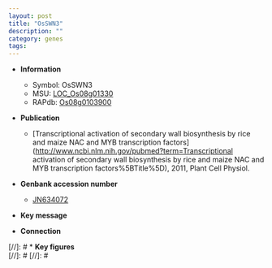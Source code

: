 ```yaml
---
layout: post
title: "OsSWN3"
description: ""
category: genes
tags: 
---
```


* **Information**  
    + Symbol: OsSWN3  
    + MSU: [LOC_Os08g01330](http://rice.plantbiology.msu.edu/cgi-bin/ORF_infopage.cgi?orf=LOC_Os08g01330)  
    + RAPdb: [Os08g0103900](http://rapdb.dna.affrc.go.jp/viewer/gbrowse_details/irgsp1?name=Os08g0103900)  

* **Publication**  
    + [Transcriptional activation of secondary wall biosynthesis by rice and maize NAC and MYB transcription factors](http://www.ncbi.nlm.nih.gov/pubmed?term=Transcriptional activation of secondary wall biosynthesis by rice and maize NAC and MYB transcription factors%5BTitle%5D), 2011, Plant Cell Physiol.

* **Genbank accession number**  
    + [JN634072](http://www.ncbi.nlm.nih.gov/nuccore/JN634072)

* **Key message**  

* **Connection**  

[//]: # * **Key figures**  
[//]: # 
[//]: # 
